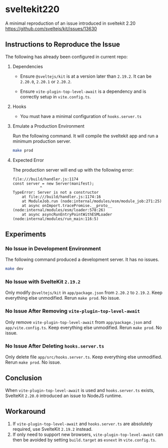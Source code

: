 # sveltekit220
A minimal reproduction of an issue introduced in sveltekit 2.20
https://github.com/sveltejs/kit/issues/13630

## Instructions to Reproduce the Issue

The following has already been configured in current repo:
1. Dependencies

    - Ensure `@sveltejs/kit` is at a version later than `2.19.2`. It can be `2.20.0`, `2.20.1` or `2.20.2`.
    
    - Ensure `vite-plugin-top-level-await` is a dependency and is correctly setup in `vite.config.ts`.

2. Hooks

    - You must have a minimal configuration of `hooks.server.ts`

3. Emulate a Production Environment
   
   Run the following command. It will compile the sveltekit app and run a minimum production server.
   
   ```sh
   make prod
   ```
4. Expected Error

    The production server will end up with the following error:
    ```
    file:///build/handler.js:1174
    const server = new Server(manifest);
                ^
    TypeError: Server is not a constructor
        at file:///build/handler.js:1174:16
        at ModuleJob.run (node:internal/modules/esm/module_job:271:25)
        at async onImport.tracePromise.__proto__ (node:internal/modules/esm/loader:578:26)
        at async asyncRunEntryPointWithESMLoader (node:internal/modules/run_main:116:5)
    ```

## Experiments

### No Issue in Development Environment

The following command produced a development server. It has no issues.

```sh
make dev
```

### No Issue with SvelteKit `2.19.2`

Only modify `@sveltejs/kit` in `app/package.json` from `2.20.2` to `2.19.2`. Keep everything else unmodified.
Rerun `make prod`. No issue.

### No Issue After Removing `vite-plugin-top-level-await`

Only remove `vite-plugin-top-level-await` from `app/package.json` and `app/vite.config.ts`. Keep everything else unmodified.
Rerun `make prod`. No issue.

### No Issue After Deleting `hooks.server.ts`

Only delete file `app/src/hooks.server.ts`. Keep everything else unmodified.
Rerun `make prod`. No issue.

## Conclusion

When `vite-plugin-top-level-await` is used and `hooks.server.ts` exists, SvelteKit `2.20.0` introduced an issue to NodeJS runtime.

## Workaround

1. If `vite-plugin-top-level-await` and `hooks.server.ts` are absolutely required, use SvelteKit `2.19.2` instead.
2. If only need to support new browsers, `vite-plugin-top-level-await` can then be avoided by setting `build.target` as `esnext` in `vite.config.ts`.
